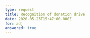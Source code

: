 ```yaml
---
type: request
title: Recognition of donation drive
date: 2020-05-23T15:47:00.000Z
for: adj
answered: true
---
```

